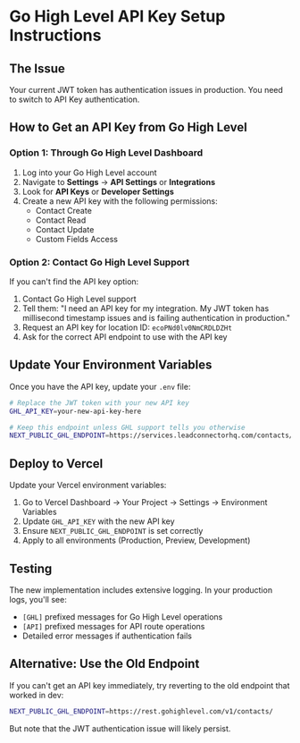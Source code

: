 # Go High Level API Key Setup Instructions

## The Issue
Your current JWT token has authentication issues in production. You need to switch to API Key authentication.

## How to Get an API Key from Go High Level

### Option 1: Through Go High Level Dashboard
1. Log into your Go High Level account
2. Navigate to **Settings** → **API Settings** or **Integrations**
3. Look for **API Keys** or **Developer Settings**
4. Create a new API key with the following permissions:
   - Contact Create
   - Contact Read
   - Contact Update
   - Custom Fields Access

### Option 2: Contact Go High Level Support
If you can't find the API key option:

1. Contact Go High Level support
2. Tell them: "I need an API key for my integration. My JWT token has millisecond timestamp issues and is failing authentication in production."
3. Request an API key for location ID: `ecoPNd0lv0NmCRDLDZHt`
4. Ask for the correct API endpoint to use with the API key

## Update Your Environment Variables

Once you have the API key, update your `.env` file:

```bash
# Replace the JWT token with your new API key
GHL_API_KEY=your-new-api-key-here

# Keep this endpoint unless GHL support tells you otherwise
NEXT_PUBLIC_GHL_ENDPOINT=https://services.leadconnectorhq.com/contacts/
```

## Deploy to Vercel

Update your Vercel environment variables:
1. Go to Vercel Dashboard → Your Project → Settings → Environment Variables
2. Update `GHL_API_KEY` with the new API key
3. Ensure `NEXT_PUBLIC_GHL_ENDPOINT` is set correctly
4. Apply to all environments (Production, Preview, Development)

## Testing

The new implementation includes extensive logging. In your production logs, you'll see:
- `[GHL]` prefixed messages for Go High Level operations
- `[API]` prefixed messages for API route operations
- Detailed error messages if authentication fails

## Alternative: Use the Old Endpoint

If you can't get an API key immediately, try reverting to the old endpoint that worked in dev:
```bash
NEXT_PUBLIC_GHL_ENDPOINT=https://rest.gohighlevel.com/v1/contacts/
```

But note that the JWT authentication issue will likely persist.